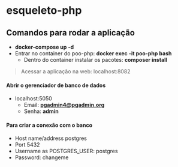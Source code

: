 # esqueleto-php
## Comandos para rodar a aplicação

- **docker-compose up -d**
- Entrar no container do poo-php: **docker exec -it poo-php bash**
  - Dentro do container instalar os pacotes: **composer install**

> Acessar a aplicação na web: localhost:8082


#### Abrir o gerenciador de banco de dados
- localhost:5050
  - Email: **pgadmin4@pgadmin.org**
  - Senha: **admin**

#### Para criar a conexão com o banco
- Host name/address postgres
- Port 5432
- Username as POSTGRES_USER: postgres
- Password: changeme
